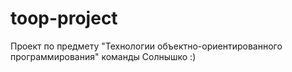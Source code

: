# toop-project
Проект по предмету "Технологии объектно-ориентированного программирования" команды Солнышко :)
